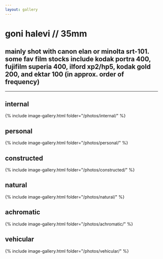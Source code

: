 ```yaml
---
layout: gallery
---
```


# goni halevi // 35mm
mainly shot with canon elan or minolta srt-101. some fav film stocks include kodak portra 400, fujifilm superia 400, ilford xp2/hp5, kodak gold 200, and ektar 100 (in approx. order of frequency)
---

---
<h2>internal</h2>
{% include image-gallery.html folder="/photos/internal/" %}

<h2>personal</h2>
{% include image-gallery.html folder="/photos/personal/" %}

<h2>constructed</h2>
{% include image-gallery.html folder="/photos/constructed/" %}

<h2>natural</h2>
{% include image-gallery.html folder="/photos/natural/" %}

<h2>achromatic</h2>
{% include image-gallery.html folder="/photos/achromatic/" %}

<h2>vehicular</h2>
{% include image-gallery.html folder="/photos/vehicular/" %}

